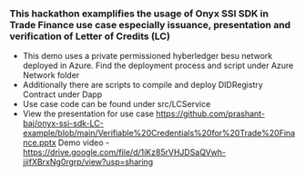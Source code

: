 ### This hackathon examplifies the usage of Onyx SSI SDK in Trade Finance use case especially issuance, presentation and verification of Letter of Credits (LC)

* This demo uses a private permissioned hyberledger besu network deployed in Azure. Find the deployment process and script under Azure Network folder
* Additionally there are scripts to compile and deploy DIDRegistry Contract under Dapp
* Use case code can be found under src/LCService
* View the presentation for use case https://github.com/prashant-baj/onyx-ssi-sdk-LC-example/blob/main/Verifiable%20Credentials%20for%20Trade%20Finance.pptx
Demo video - https://drive.google.com/file/d/1iKz85rVHJDSaQVwh-jjifXBrxNg0rgrp/view?usp=sharing
